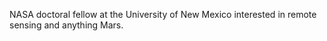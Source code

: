 NASA doctoral fellow at the University of New Mexico interested in remote sensing and anything Mars.
